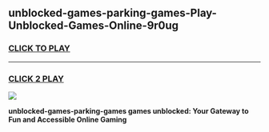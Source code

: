 
## unblocked-games-parking-games-Play-Unblocked-Games-Online-9r0ug
<h3>
<a href="https://premium76.site?title=unblocked-games-parking-games&ref=25A">CLICK TO PLAY</a></h3>
<hr>

<h3>
<a href="https://premium76.site?title=unblocked-games-parking-games&ref=25A">CLICK 2 PLAY</a>
  
</h3>

<a href="https://premium76.site?title=unblocked-games-parking-games&ref=25A"><img src="https://clearcache.store/games.png"></a>


**unblocked-games-parking-games games unblocked: Your Gateway to Fun and Accessible Online Gaming**
